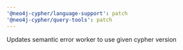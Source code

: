 ```yaml
---
'@neo4j-cypher/language-support': patch
'@neo4j-cypher/query-tools': patch
---
```


Updates semantic error worker to use given cypher version
